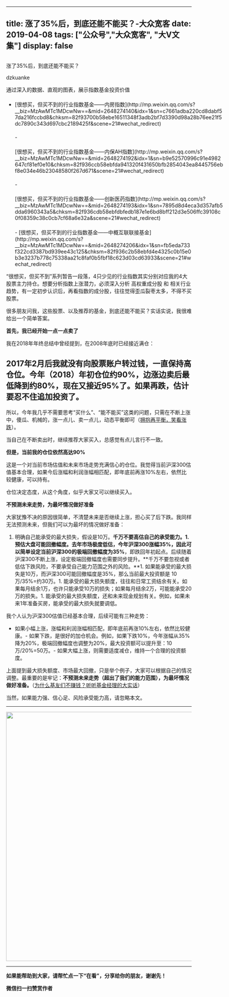 
---
title:   涨了35%后，到底还能不能买？-大众宽客
date: 2019-04-08
tags: ["公众号","大众宽客", "大V文集"]
display: false
---


## 



涨了35%后，到底还能不能买？




dzkuanke




通过深入的数据、直观的图表，展示指数基金投资价值



- <section data-width="100%" style="margin-top: 20px;margin-bottom: 20px;width: 567.622px;">[很想买，但买不到的行业指数基金——内房指数](http://mp.weixin.qq.com/s?__biz=MzAwMTc1MDcwNw==&amp;mid=2648274140&amp;idx=1&amp;sn=c7661adba220cd8dabf57da216fccbd8&amp;chksm=82f93700b58ebe16511348f3adb2bf7d3390d98a28b76ee21f5dc7890c343d697cbc2189425f&amp;scene=21#wechat_redirect)</section>- <section data-width="100%" style="margin-top: 20px;margin-bottom: 20px;width: 567.622px;">[很想买，但买不到的行业指数基金——内保AH指数](http://mp.weixin.qq.com/s?__biz=MzAwMTc1MDcwNw==&amp;mid=2648274192&amp;idx=1&amp;sn=b9e52570996c91e4982647cf81ef0e10&amp;chksm=82f936ccb58ebfda941320f431650bfb2854043ea8445756ebf8e034e46b23048580f267d671&amp;scene=21#wechat_redirect)</section>- <section data-width="100%" style="margin-top: 20px;margin-bottom: 20px;width: 567.622px;">[很想买，但买不到的行业指数基金——创新医药指数](http://mp.weixin.qq.com/s?__biz=MzAwMTc1MDcwNw==&amp;mid=2648274193&amp;idx=1&amp;sn=7895d8d4eca3d357afb5dda6960343a5&amp;chksm=82f936cdb58ebfdbfedb187e1e6bd8bff212d3e506ffc39108c0f08359c38c0cb7cf68a6e32a&amp;scene=21#wechat_redirect)</section>- [很想买，但买不到的行业指数基金——中概互联联接基金](http://mp.weixin.qq.com/s?__biz=MzAwMTc1MDcwNw==&amp;mid=2648274206&amp;idx=1&amp;sn=fb5eda733f322cd3387bd939ee43c125&amp;chksm=82f936c2b58ebfd4e4325c0b15e0b3e3237b778c75338aa21c8faf0b5fbf18c623d03cd63933&amp;scene=21#wechat_redirect)


“很想买，但买不到”系列暂告一段落，4只少见的行业指数其实分别对应我的4大股票主力持仓。想要分析指数上涨潜力，必须深入分析 高权重成分股 和 相关行业趋势，有一定初步认识后，再看指数的成分股，往往觉得歪瓜裂枣太多，不得不买股票。



很多朋友问我，这些股票、以及推荐的基金，到底还能不能买？实话实说，我很难给出一个简单答案。



**首先，我已经开始一点一点卖了**



我在2018年年终总结中曾经提到，在2008年底时已经接近满仓：



## 2017年2月后我就没有向股票账户转过钱，一直保持高仓位。今年（2018）年初仓位约90%，边涨边卖后最低降到约80%，现在又接近95%了。如果再跌，估计要忍不住追加投资了。





所以，今年我几乎不需要思考“买什么”、“能不能买”这类的问题，只需在不断上涨中，傻瓜、机械的，涨一点儿、卖一点儿，动态平衡即可（[拥抱再平衡，笑看涨跌](http://mp.weixin.qq.com/s?__biz=MzAwMTc1MDcwNw==&amp;mid=2648274033&amp;idx=1&amp;sn=376ada29ab4e2cfcc150ae79b328b031&amp;chksm=82f937adb58ebebb05018a0e009218336560519961a3df6f6ae3461e2f0d78b811b197b61ebc&amp;scene=21#wechat_redirect)）。



当自己在不断卖出时，继续推荐大家买入，总感觉有点儿言行不一致。





**但是，当前我的仓位依然高达90%**



这是一个对当前市场估值和未来市场走势充满信心的仓位。我觉得当前沪深300估值基本合理，如果今后涨幅和利润涨幅相匹配，即年底前再涨10%左右，依然比较健康，可以持有。



仓位决定态度，从这个角度，似乎大家又可以继续买入。





**不预测未来走势，<strong style="white-space: normal;">为最坏情况做好准备**</strong>



大家犹豫不决的原因很简单，不清楚未来是否继续上涨，担心买了后下跌。我同样无法预测未来，但我们可以为最坏的情况做好准备：
1. 明确自己能承受的最大损失，假设是10万。**千万不要高估自己的承受能力。**1. 预估大盘可能回撤幅度。去年市场极度低估，今年沪深300涨幅35%，因此可以简单设定**当前沪深300的极端回撤幅度为35%**，即跌回年初起点。后续随着沪深300不断上涨，设定极端回撤幅度也需要同步提升。**千万不要忽视或者低估下跌风险，不要承受自己能力范围之外的风险。**1. 如果能承受的最大损失是10万，而沪深300可能回撤幅度是35%，那么当前最大投资额是 10万/35%=约30万。1. 能承受的最大损失额度，往往和日常工资结余有关。如果每月结余1万，也许只能承受10万的损失；如果每月结余2万，可能能承受20万的损失。1. 能承受的最大损失额度，还和未来现金规划有关。例如，如果未来1年准备买房，能承受的最大损失就要调低。


我个人认为沪深300估值已经基本合理，后续可能有三种走势：
- 如果小幅上涨，涨幅和利润涨幅相匹配，即年底前再涨10%左右，依然比较健康。- 如果下跌，是很好的加仓机会。例如，如果下跌10%，今年涨幅从35%降为20%，极端回撤幅度也调整为20%，最大投资额可以提升至：10万/20%=50万。- 如果大幅上涨，则需要适度减仓，维持一个合理的投资额度。




上面提到最大损失额度、市场最大回撤，只是举个例子，大家可以根据自己的情况调整。最重要的是牢记：**不预测未来走势（超出了我们的能力范围），为最坏情况做好准备。**（[为什么基友们不赚钱？听听基金经理的大实话](http://mp.weixin.qq.com/s?__biz=MzAwMTc1MDcwNw==&amp;mid=2648274029&amp;idx=1&amp;sn=25d3ed4ac72512b476ad3b89498abd19&amp;chksm=82f937b1b58ebea7f5ddd1e1fdd63aff050ba8f9ce4f2dbbb68f747ce450e22bcd1968f345c1&amp;scene=21#wechat_redirect)）



当然，如果能力强、信心足、风险承受能力高，请忽略本文。

****

**<img class="rich_pages " data-copyright="0" data-ratio="1.2826666666666666" data-s="300,640" data-type="jpeg" data-w="750" src="https://mmbiz.qpic.cn/mmbiz_jpg/PKw3FQPmhIjIKrHFAO7d6Zc56X0BrF5jltu2nvP3dpOliaNtQibibBBlrMcrlKCtCibickfmjypn37ibHBI2I32vQhag/640?wx_fmt=jpeg" style="caret-color: rgb(0, 0, 0);color: rgb(0, 0, 0);font-family: -webkit-standard;white-space: normal;text-align: center;width: 676px !important;visibility: visible !important;"/>**

****

**如果能帮助到大家，请帮忙点一下<strong style="max-width: 100%;box-sizing: border-box !important;word-wrap: break-word !important;">“在看”**，分享给你的朋友，谢谢先！</strong>


**微信扫一扫赞赏作者**













